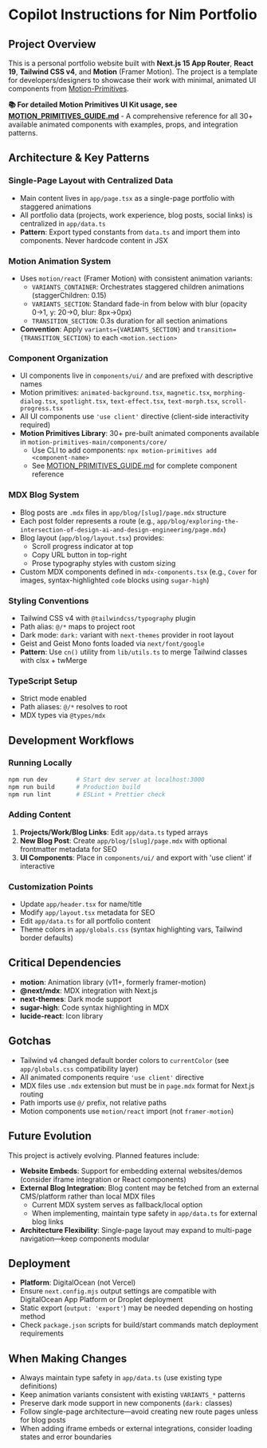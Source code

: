 # Copilot Instructions for Nim Portfolio

## Project Overview

This is a personal portfolio website built with **Next.js 15 App Router**, **React 19**, **Tailwind CSS v4**, and **Motion** (Framer Motion). The project is a template for developers/designers to showcase their work with minimal, animated UI components from [Motion-Primitives](https://motion-primitives.com).

**📚 For detailed Motion Primitives UI Kit usage, see [MOTION_PRIMITIVES_GUIDE.md](MOTION_PRIMITIVES_GUIDE.md)** - A comprehensive reference for all 30+ available animated components with examples, props, and integration patterns.

## Architecture & Key Patterns

### Single-Page Layout with Centralized Data

- Main content lives in `app/page.tsx` as a single-page portfolio with staggered animations
- All portfolio data (projects, work experience, blog posts, social links) is centralized in `app/data.ts`
- **Pattern**: Export typed constants from `data.ts` and import them into components. Never hardcode content in JSX

### Motion Animation System

- Uses `motion/react` (Framer Motion) with consistent animation variants:
  - `VARIANTS_CONTAINER`: Orchestrates staggered children animations (staggerChildren: 0.15)
  - `VARIANTS_SECTION`: Standard fade-in from below with blur (opacity 0→1, y: 20→0, blur: 8px→0px)
  - `TRANSITION_SECTION`: 0.3s duration for all section animations
- **Convention**: Apply `variants={VARIANTS_SECTION}` and `transition={TRANSITION_SECTION}` to each `<motion.section>`

### Component Organization

- UI components live in `components/ui/` and are prefixed with descriptive names
- Motion primitives: `animated-background.tsx`, `magnetic.tsx`, `morphing-dialog.tsx`, `spotlight.tsx`, `text-effect.tsx`, `text-morph.tsx`, `scroll-progress.tsx`
- All UI components use `'use client'` directive (client-side interactivity required)
- **Motion Primitives Library**: 30+ pre-built animated components available in `motion-primitives-main/components/core/`
  - Use CLI to add components: `npx motion-primitives add <component-name>`
  - See [MOTION_PRIMITIVES_GUIDE.md](MOTION_PRIMITIVES_GUIDE.md) for complete component reference

### MDX Blog System

- Blog posts are `.mdx` files in `app/blog/[slug]/page.mdx` structure
- Each post folder represents a route (e.g., `app/blog/exploring-the-intersection-of-design-ai-and-design-engineering/page.mdx`)
- Blog layout (`app/blog/layout.tsx`) provides:
  - Scroll progress indicator at top
  - Copy URL button in top-right
  - Prose typography styles with custom sizing
- Custom MDX components defined in `mdx-components.tsx` (e.g., `Cover` for images, syntax-highlighted `code` blocks using `sugar-high`)

### Styling Conventions

- Tailwind CSS v4 with `@tailwindcss/typography` plugin
- Path alias: `@/*` maps to project root
- Dark mode: `dark:` variant with `next-themes` provider in root layout
- Geist and Geist Mono fonts loaded via `next/font/google`
- **Pattern**: Use `cn()` utility from `lib/utils.ts` to merge Tailwind classes with clsx + twMerge

### TypeScript Setup

- Strict mode enabled
- Path aliases: `@/*` resolves to root
- MDX types via `@types/mdx`

## Development Workflows

### Running Locally

```bash
npm run dev        # Start dev server at localhost:3000
npm run build      # Production build
npm run lint       # ESLint + Prettier check
```

### Adding Content

1. **Projects/Work/Blog Links**: Edit `app/data.ts` typed arrays
2. **New Blog Post**: Create `app/blog/[slug]/page.mdx` with optional frontmatter metadata for SEO
3. **UI Components**: Place in `components/ui/` and export with 'use client' if interactive

### Customization Points

- Update `app/header.tsx` for name/title
- Modify `app/layout.tsx` metadata for SEO
- Edit `app/data.ts` for all portfolio content
- Theme colors in `app/globals.css` (syntax highlighting vars, Tailwind border defaults)

## Critical Dependencies

- **motion**: Animation library (v11+, formerly framer-motion)
- **@next/mdx**: MDX integration with Next.js
- **next-themes**: Dark mode support
- **sugar-high**: Code syntax highlighting in MDX
- **lucide-react**: Icon library

## Gotchas

- Tailwind v4 changed default border colors to `currentColor` (see `app/globals.css` compatibility layer)
- All animated components require `'use client'` directive
- MDX files use `.mdx` extension but must be in `page.mdx` format for Next.js routing
- Path imports use `@/` prefix, not relative paths
- Motion components use `motion/react` import (not `framer-motion`)

## Future Evolution

This project is actively evolving. Planned features include:

- **Website Embeds**: Support for embedding external websites/demos (consider iframe integration or React components)
- **External Blog Integration**: Blog content may be fetched from an external CMS/platform rather than local MDX files
  - Current MDX system serves as fallback/local option
  - When implementing, maintain type safety in `app/data.ts` for external blog links
- **Architecture Flexibility**: Single-page layout may expand to multi-page navigation—keep components modular

## Deployment

- **Platform**: DigitalOcean (not Vercel)
- Ensure `next.config.mjs` output settings are compatible with DigitalOcean App Platform or Droplet deployment
- Static export (`output: 'export'`) may be needed depending on hosting method
- Check `package.json` scripts for build/start commands match deployment requirements

## When Making Changes

- Always maintain type safety in `app/data.ts` (use existing type definitions)
- Keep animation variants consistent with existing `VARIANTS_*` patterns
- Preserve dark mode support in new components (`dark:` classes)
- Follow single-page architecture—avoid creating new route pages unless for blog posts
- When adding iframe embeds or external integrations, consider loading states and error boundaries
